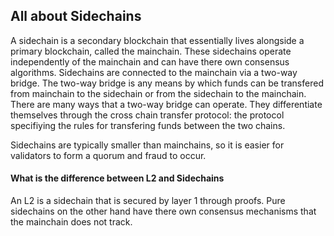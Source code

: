 ## All about Sidechains

A sidechain is a secondary blockchain that essentially lives alongside a primary blockchain, called the mainchain.  These sidechains operate independently of the mainchain and can have there own consensus algorithms.  Sidechains are connected to the mainchain via  a two-way bridge.  The two-way bridge is any means by which funds can be transfered from mainchain to the sidechain or from the sidechain to the mainchain.  There are many ways that a two-way bridge can operate.  They differentiate themselves through the cross chain transfer protocol: the protocol specifiying the rules for transfering funds between the two chains. 

Sidechains are typically smaller than mainchains, so it is easier for validators to form a quorum and fraud to occur.  

#### What is the difference between L2 and Sidechains

An L2 is a sidechain that is secured by layer 1 through proofs.  Pure sidechains on the other hand have there own consensus mechanisms that the mainchain does not track. 
